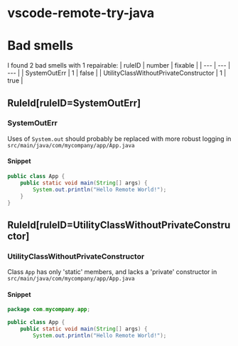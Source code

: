 # vscode-remote-try-java 
 
# Bad smells
I found 2 bad smells with 1 repairable:
| ruleID | number | fixable |
| --- | --- | --- |
| SystemOutErr | 1 | false |
| UtilityClassWithoutPrivateConstructor | 1 | true |
## RuleId[ruleID=SystemOutErr]
### SystemOutErr
Uses of `System.out` should probably be replaced with more robust logging
in `src/main/java/com/mycompany/app/App.java`
#### Snippet
```java
public class App {
    public static void main(String[] args) {
        System.out.println("Hello Remote World!");
    }
}
```

## RuleId[ruleID=UtilityClassWithoutPrivateConstructor]
### UtilityClassWithoutPrivateConstructor
Class `App` has only 'static' members, and lacks a 'private' constructor
in `src/main/java/com/mycompany/app/App.java`
#### Snippet
```java
package com.mycompany.app;

public class App {
    public static void main(String[] args) {
        System.out.println("Hello Remote World!");
```

